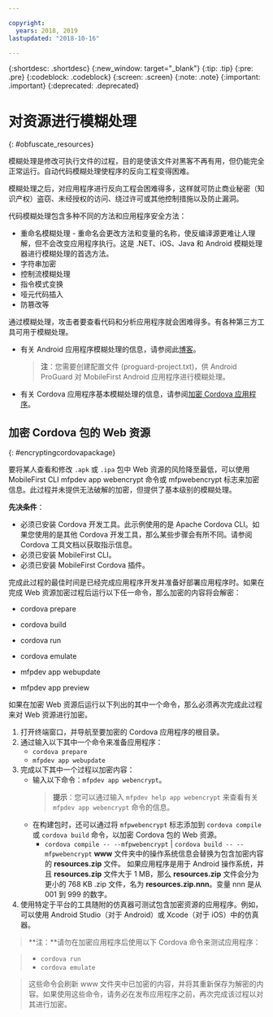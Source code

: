 ```yaml
---

copyright:
  years: 2018, 2019
lastupdated: "2018-10-16"

---
```


{:shortdesc: .shortdesc}
{:new_window: target="_blank"}
{:tip: .tip}
{:pre: .pre}
{:codeblock: .codeblock}
{:screen: .screen}
{:note: .note}
{:important: .important}
{:deprecated: .deprecated}

# 对资源进行模糊处理
{: #obfuscate_resources}

模糊处理是修改可执行文件的过程，目的是使该文件对黑客不再有用，但仍能完全正常运行。自动代码模糊处理使程序的反向工程变得困难。 

模糊处理之后，对应用程序进行反向工程会困难得多，这样就可防止商业秘密（知识产权）盗窃、未经授权的访问、绕过许可或其他控制措施以及防止漏洞。

代码模糊处理包含多种不同的方法和应用程序安全方法：

* 重命名模糊处理 - 重命名会更改方法和变量的名称，使反编译源更难让人理解，但不会改变应用程序执行。这是 .NET、iOS、Java 和 Android 模糊处理器进行模糊处理的首选方法。 
* 字符串加密
* 控制流模糊处理
* 指令模式变换
* 哑元代码插入
* 防篡改等

通过模糊处理，攻击者要查看代码和分析应用程序就会困难得多。有各种第三方工具可用于模糊处理。

* 有关 Android 应用程序模糊处理的信息，请参阅此[博客](https://mobilefirstplatform.ibmcloud.com/blog/2016/09/19/mfp-80-obfuscating-android-code-with-proguard/)。
    >**注**：您需要创建配置文件 (proguard-project.txt)，供 Android ProGuard 对 MobileFirst Android 应用程序进行模糊处理。

* 有关 Cordova 应用程序基本模糊处理的信息，请参阅[加密 Cordova 应用程序](#encryptingcordovapackage)。

## 加密 Cordova 包的 Web 资源
{: #encryptingcordovapackage}

要将某人查看和修改 ``.apk`` 或 ``.ipa`` 包中 Web 资源的风险降至最低，可以使用 MobileFirst CLI mfpdev app webencrypt 命令或 mfpwebencrypt 标志来加密信息。此过程并未提供无法破解的加密，但提供了基本级别的模糊处理。

**先决条件**：

* 必须已安装 Cordova 开发工具。此示例使用的是 Apache Cordova CLI。如果您使用的是其他 Cordova 开发工具，那么某些步骤会有所不同。请参阅 Cordova 工具文档以获取指示信息。
* 必须已安装 MobileFirst CLI。
* 必须已安装 MobileFirst Cordova 插件。

完成此过程的最佳时间是已经完成应用程序开发并准备好部署应用程序时。如果在完成 Web 资源加密过程后运行以下任一命令，那么加密的内容将会解密：

* cordova prepare
* cordova build
* cordova run
* cordova emulate
* mfpdev app webupdate

* mfpdev app preview


如果在加密 Web 资源后运行以下列出的其中一个命令，那么必须再次完成此过程来对 Web 资源进行加密。

1. 打开终端窗口，并导航至要加密的 Cordova 应用程序的根目录。
2. 通过输入以下其中一个命令来准备应用程序：
    * ``cordova prepare``
    * ``mfpdev app webupdate``
3. 完成以下其中一个过程以加密内容：
    * 输入以下命令：``mfpdev app webencrypt``。
        >**提示**：您可以通过输入 ``mfpdev help app webencrypt`` 来查看有关 ``mfpdev app webencrypt`` 命令的信息。
    * 在构建包时，还可以通过将 ``mfpwebencrypt`` 标志添加到 ``cordova compile`` 或 ``cordova build`` 命令，以加密 Cordova 包的 Web 资源。
       * ``cordova compile -- --mfpwebencrypt`` | ``cordova build -- --mfpwebencrypt``
            **www** 文件夹中的操作系统信息会替换为包含加密内容的 **resources.zip** 文件。
            如果应用程序是用于 Android 操作系统，并且 **resources.zip** 文件大于 1 MB，那么 **resources.zip** 文件会分为更小的 768 KB .zip 文件，名为 **resources.zip.nnn**。变量 nnn 是从 001 到 999 的数字。
4. 使用特定于平台的工具随附的仿真器可测试包含加密资源的应用程序。例如，可以使用 Android Studio（对于 Android）或 Xcode（对于 iOS）中的仿真器。

>**注：**请勿在加密应用程序后使用以下 Cordova 命令来测试应用程序：

>* ``cordova run``
>* ``cordova emulate``

>这些命令会刷新 www 文件夹中已加密的内容，并将其重新保存为解密的内容。如果使用这些命令，请务必在发布应用程序之前，再次完成该过程以对其进行加密。
